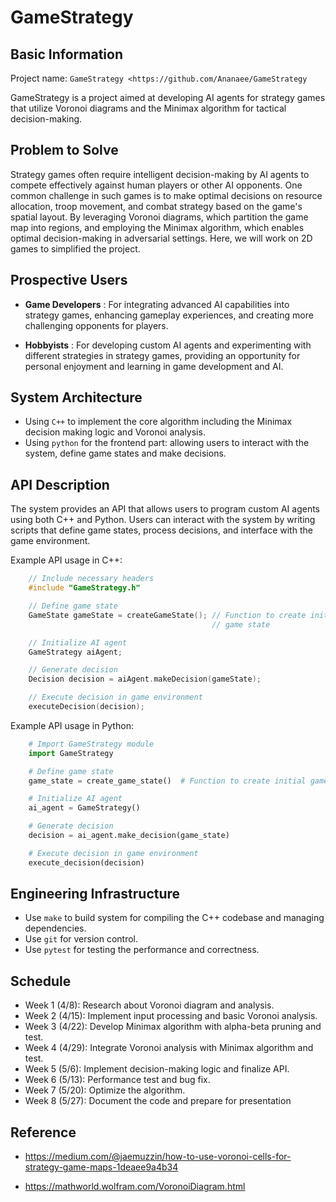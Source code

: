 GameStrategy 
=======================


Basic Information
-----------------

Project name: `GameStrategy <https://github.com/Ananaee/GameStrategy`

GameStrategy is a project aimed at developing AI agents for strategy games
that utilize Voronoi diagrams and the Minimax algorithm for tactical
decision-making.



Problem to Solve
----------------

Strategy games often require intelligent decision-making by AI agents to
compete effectively against human players or other AI opponents. One common
challenge in such games is to make optimal decisions on resource allocation,
troop movement, and combat strategy based on the game's spatial layout. By
leveraging Voronoi diagrams, which partition the game map into regions, and
employing the Minimax algorithm, which enables optimal decision-making in
adversarial settings. Here, we will work on 2D games to simplified the project.



Prospective Users
------------------

- **Game Developers** : For integrating advanced AI capabilities into strategy
  games, enhancing gameplay experiences, and creating more challenging
  opponents for players.

- **Hobbyists** : For developing custom AI agents and experimenting with
  different strategies in strategy games, providing an opportunity for
  personal enjoyment and learning in game development and AI.



System Architecture
---------------------

- Using ``C++`` to implement the core algorithm including the Minimax decision
  making logic and Voronoi analysis.
- Using ``python`` for the frontend part: allowing users to interact with the
  system, define game states and make decisions.



API Description
----------------

The system provides an API that allows users to program custom AI agents
using both C++ and Python. Users can interact with the system by writing
scripts that define game states, process decisions, and interface with the
game environment.

Example API usage in C++:


```c++
    // Include necessary headers
    #include "GameStrategy.h"

    // Define game state
    GameState gameState = createGameState(); // Function to create initial
                                             // game state

    // Initialize AI agent
    GameStrategy aiAgent;

    // Generate decision
    Decision decision = aiAgent.makeDecision(gameState);

    // Execute decision in game environment
    executeDecision(decision);
```

Example API usage in Python:


```py
    # Import GameStrategy module
    import GameStrategy

    # Define game state
    game_state = create_game_state()  # Function to create initial game state

    # Initialize AI agent
    ai_agent = GameStrategy()

    # Generate decision
    decision = ai_agent.make_decision(game_state)

    # Execute decision in game environment
    execute_decision(decision)
```


Engineering Infrastructure
---------------------------

- Use ``make`` to build system for compiling the C++ codebase and managing
  dependencies.
- Use ``git`` for version control.
- Use ``pytest`` for testing the performance and correctness.



Schedule
---------

- Week 1 (4/8): Research about Voronoi diagram and analysis.
- Week 2 (4/15): Implement input processing and basic Voronoi analysis.
- Week 3 (4/22):  Develop Minimax algorithm with alpha-beta pruning and test.
- Week 4 (4/29): Integrate Voronoi analysis with Minimax algorithm and test.
- Week 5 (5/6): Implement decision-making logic and finalize API.
- Week 6 (5/13): Performance test and bug fix.
- Week 7 (5/20): Optimize the algorithm.
- Week 8 (5/27): Document the code and prepare for presentation



Reference
----------

- https://medium.com/@jaemuzzin/how-to-use-voronoi-cells-for-strategy-game-maps-1deaee9a4b34

- https://mathworld.wolfram.com/VoronoiDiagram.html